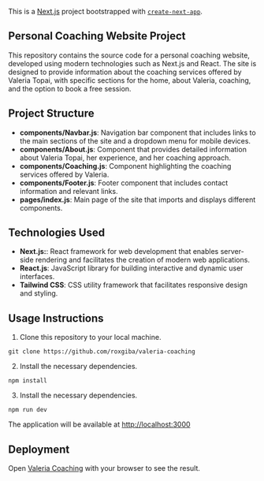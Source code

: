 This is a [Next.js](https://nextjs.org/) project bootstrapped with [`create-next-app`](https://github.com/vercel/next.js/tree/canary/packages/create-next-app).

## Personal Coaching Website Project

This repository contains the source code for a personal coaching website, developed using modern technologies such as Next.js and React. The site is designed to provide information about the coaching services offered by Valeria Topai, with specific sections for the home, about Valeria, coaching, and the option to book a free session.

## Project Structure

- **components/Navbar.js**: Navigation bar component that includes links to the main sections of the site and a dropdown menu for mobile devices.
- **components/About.js**: Component that provides detailed information about Valeria Topai, her experience, and her coaching approach.
- **components/Coaching.js**: Component highlighting the coaching services offered by Valeria.
- **components/Footer.js**: Footer component that includes contact information and relevant links.
- **pages/index.js**: Main page of the site that imports and displays different components.

## Technologies Used

- **Next.js:**: React framework for web development that enables server-side rendering and facilitates the creation of modern web applications.
- **React.js**: JavaScript library for building interactive and dynamic user interfaces.
- **Tailwind CSS**: CSS utility framework that facilitates responsive design and styling.

## Usage Instructions

1. Clone this repository to your local machine.
```
git clone https://github.com/roxgiba/valeria-coaching
```
2. Install the necessary dependencies.
```
npm install
```
3. Install the necessary dependencies.
```
npm run dev
```
The application will be available at [http://localhost:3000](http://localhost:3000)

## Deployment

Open [Valeria Coaching](https://valeria-coaching.vercel.app/) with your browser to see the result.


